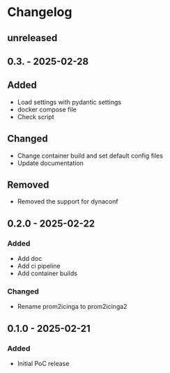 Changelog
=========

## unreleased

## 0.3. - 2025-02-28

## Added

- Load settings with pydantic settings
- docker compose file
- Check script

## Changed

- Change container build and set default config files
- Update documentation

## Removed

- Removed the support for dynaconf

## 0.2.0 - 2025-02-22

### Added

- Add doc
- Add ci pipeline
- Add container builds

### Changed

- Rename prom2icinga to prom2icinga2

## 0.1.0 - 2025-02-21

### Added

- Initial PoC release
